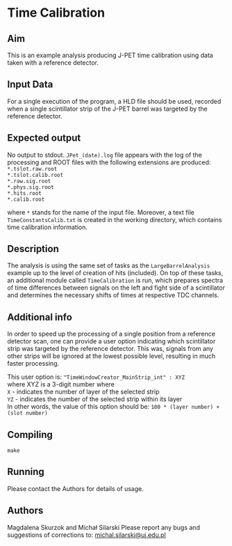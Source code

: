 # Time Calibration

## Aim
This is an example analysis producing J-PET time calibration using data taken with a reference detector.

## Input Data
For a single execution of the program, a HLD file should be used, recorded when a single scintillator strip of the J-PET barrel was targeted by the reference detector.

## Expected output
No output to stdout.
`JPet_(date).log` file appears with the log of the processing and ROOT files with the following extensions are produced:  
`*.tslot.raw.root`  
`*.tslot.calib.root`  
`*.raw.sig.root`  
`*.phys.sig.root`  
`*.hits.root`  
`*.calib.root`  

where `*` stands for the name of the input file. Moreover, a text file `TimeConstantsCalib.txt` is created in the working directory, which contains time calibration information.

## Description
The analysis is using the same set of tasks as the `LargeBarrelAnalysis` example up to the level of creation of hits (included). On top of these tasks, an additional module called `TimeCalibration` is run, which prepares spectra of time differences between signals on the left and fight side of a scintillator and determines the necessary shifts of times at respective TDC channels.

## Additional info
In order to speed up the processing of a single position from a reference detector scan, one can provide a user option indicating which scintillator strip was targeted by the reference detector. This was, signals from any other strips will be ignored at the lowest possible level, resulting in much faster processing.

This user option is:
`"TimeWindowCreator_MainStrip_int" : XYZ`  
where XYZ is a 3-digit number where  
`X` - indicates the number of layer of the selected strip  
`YZ` - indicates the number of the selected strip within its layer  
In other words, the value of this option should be: `100 * (layer number) + (slot number)`

## Compiling
`make`

## Running
Please contact the Authors for details of usage.

## Authors
Magdalena Skurzok and Michał Silarski
Please report any bugs and suggestions of corrections to: [michal.silarski@uj.edu.pl](michal.silarski@uj.edu.pl)